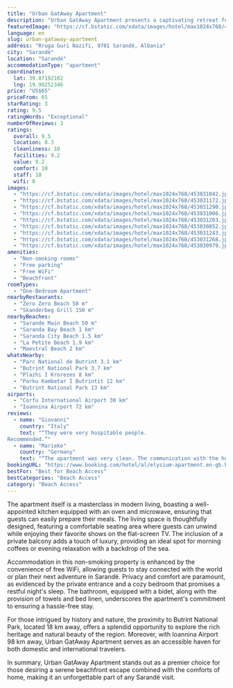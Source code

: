 ```yaml
---
title: "Urban GatAway Apartment"
description: "Urban GatAway Apartment presents a captivating retreat for travelers seeking the perfect blend of comfort and convenience in Sarandë."
featuredImage: "https://cf.bstatic.com/xdata/images/hotel/max1024x768/453031042.jpg?k=d18db37a519b4b7fe873e9c9b76d9bc6532b6fdfdf8db397a0bf8d4b49682f37&o=&hp=1"
language: en
slug: urban-gataway-apartment
address: "Rruga Guri Nazifi, 9701 Sarandë, Albania"
city: "Sarandë"
location: "Sarandë"
accommodationType: "apartment"
coordinates:
  lat: 39.87192102
  lng: 19.99252346
price: "US$65"
priceFrom: 65
starRating: 3
rating: 9.5
ratingWords: "Exceptional"
numberOfReviews: 3
ratings:
  overall: 9.5
  location: 8.3
  cleanliness: 10
  facilities: 9.2
  value: 9.2
  comfort: 10
  staff: 10
  wifi: 0
images:
  - "https://cf.bstatic.com/xdata/images/hotel/max1024x768/453031042.jpg?k=d18db37a519b4b7fe873e9c9b76d9bc6532b6fdfdf8db397a0bf8d4b49682f37&o=&hp=1"
  - "https://cf.bstatic.com/xdata/images/hotel/max1024x768/453031172.jpg?k=6a3afe93352f56d7cefe7db6c2b2bfbc124dd2efafab79c6edef147a1b495eae&o=&hp=1"
  - "https://cf.bstatic.com/xdata/images/hotel/max1024x768/453031290.jpg?k=f2c9707b6d4d871e4dd81e4d66d9f029f491aef9d75d9b51ed5f6df2989a9595&o=&hp=1"
  - "https://cf.bstatic.com/xdata/images/hotel/max1024x768/453031006.jpg?k=7556a73e679e36557bfcf6b4cb37f86d280bca5a369ab2666d698ecd918c102e&o=&hp=1"
  - "https://cf.bstatic.com/xdata/images/hotel/max1024x768/453031203.jpg?k=d811c7bb78357e0ae4500ca5d5f8737533c7b54f2afa71f806beb5083b5ea3ef&o=&hp=1"
  - "https://cf.bstatic.com/xdata/images/hotel/max1024x768/453030852.jpg?k=189b39ad8bb84666749c0b564fe765627cf3e6af45d08e67d80b1b6750700e2c&o=&hp=1"
  - "https://cf.bstatic.com/xdata/images/hotel/max1024x768/453031243.jpg?k=3dc26adf71d5e514e2edcb2cb946957d9c04a8db3f834f0b1a08b1eb17cb7a84&o=&hp=1"
  - "https://cf.bstatic.com/xdata/images/hotel/max1024x768/453031268.jpg?k=732bd89e72fffef1fcd34abab5a84859bfc6b1ca93f033a84a0d8c88b6f2b84e&o=&hp=1"
  - "https://cf.bstatic.com/xdata/images/hotel/max1024x768/453030979.jpg?k=846c52aba1c773c00a37c292d4c151af6ed46e5d740c4930699bca2f44e5ea3c&o=&hp=1"
amenities:
  - "Non-smoking rooms"
  - "Free parking"
  - "Free WiFi"
  - "Beachfront"
roomTypes:
  - "One-Bedroom Apartment"
nearbyRestaurants:
  - "Zero Zero Beach 50 m"
  - "Skanderbeg Grill 150 m"
nearbyBeaches:
  - "Sarande Main Beach 50 m"
  - "Saranda Bay Beach 1 km"
  - "Saranda City Beach 1.5 km"
  - "La Petite Beach 1.9 km"
  - "Maestral Beach 2 km"
whatsNearby:
  - "Parc National de Butrint 3.1 km"
  - "Butrint National Park 3.7 km"
  - "Plazhi I Krorezes 8 km"
  - "Parku Kombetar I Butrintit 12 km"
  - "Butrint National Park 13 km"
airports:
  - "Corfu International Airport 30 km"
  - "Ioannina Airport 72 km"
reviews:
  - name: "Giovanni"
    country: "Italy"
    text: "“They were very hospitable people.
Recommended.”"
  - name: "Marieke"
    country: "Germany"
    text: "“The apartment was very clean. The communication with the host in advance was incredibly flexible and it was directly addressed to our needs, such as checking in late. We shared a hallway with the parents of the owner and when we arrived they...”"
bookingURL: "https://www.booking.com/hotel/al/elysium-apartment.en-gb.html?aid=8035640"
bestFor: "Best for Beach Access"
bestCategories: "Beach Access"
category: "Beach Access"
---
```


The apartment itself is a masterclass in modern living, boasting a well-appointed kitchen equipped with an oven and microwave, ensuring that guests can easily prepare their meals. The living space is thoughtfully designed, featuring a comfortable seating area where guests can unwind while enjoying their favorite shows on the flat-screen TV. The inclusion of a private balcony adds a touch of luxury, providing an ideal spot for morning coffees or evening relaxation with a backdrop of the sea.

Accommodation in this non-smoking property is enhanced by the convenience of free WiFi, allowing guests to stay connected with the world or plan their next adventure in Sarandë. Privacy and comfort are paramount, as evidenced by the private entrance and a cozy bedroom that promises a restful night's sleep. The bathroom, equipped with a bidet, along with the provision of towels and bed linen, underscores the apartment's commitment to ensuring a hassle-free stay.

For those intrigued by history and nature, the proximity to Butrint National Park, located 18 km away, offers a splendid opportunity to explore the rich heritage and natural beauty of the region. Moreover, with Ioannina Airport 98 km away, Urban GatAway Apartment serves as an accessible haven for both domestic and international travelers.

In summary, Urban GatAway Apartment stands out as a premier choice for those desiring a serene beachfront escape combined with the comforts of home, making it an unforgettable part of any Sarandë visit.